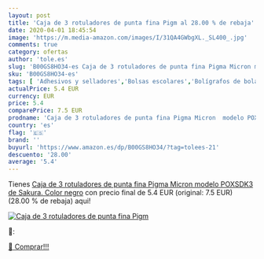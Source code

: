 ```yaml
---
layout: post
title: 'Caja de 3 rotuladores de punta fina Pigm al 28.00 % de rebaja'
date: 2020-04-01 18:45:54
image: 'https://m.media-amazon.com/images/I/31QA4GWbgXL._SL400_.jpg'
comments: true
category: ofertas
author: 'tole.es'
slug: 'B00GS8HO34-es Caja de 3 rotuladores de punta fina Pigma Micron modelo...'
sku: 'B00GS8HO34-es'
tags: [ 'Adhesivos y selladores','Bolsas escolares','Bolígrafos de bola','Bolígrafos y recambios','Bolígrafos, lápices y útiles de escritura','Bricolaje y herramientas','Compuestos de modelado para escultura','Costura y manualidades','Equipaje','Escultura','Ferretería','Hogar y cocina','Mochilas, estuches y sets escolares','Oficina y papelería','Pegamentos instantáneos', ]
actualPrice: 5.4 EUR
currency: EUR
price: 5.4
comparePrice: 7.5 EUR
prodname: 'Caja de 3 rotuladores de punta fina Pigma Micron  modelo POXSDK3  de Sakura. Color negro'
country: 'es'
flag: '🇪🇸'
brand: ''
buyurl: 'https://www.amazon.es/dp/B00GS8HO34/?tag=tolees-21'
descuento: '28.00'
average: '5.4'
---
```


Tienes [Caja de 3 rotuladores de punta fina Pigma Micron  modelo POXSDK3  de Sakura. Color negro](https://www.amazon.es/dp/B00GS8HO34/?tag=tolees-21) con precio final de  5.4 EUR (original: 7.5 EUR) (28.00 %  de rebaja) aqui!

[![Caja de 3 rotuladores de punta fina Pigm](https://m.media-amazon.com/images/I/31QA4GWbgXL._SL400_.jpg)](https://www.amazon.es/dp/B00GS8HO34/?tag=tolees-21)

🔎:


[🛒 Comprar!!!](https://www.amazon.es/dp/B00GS8HO34/?tag=tolees-21)
